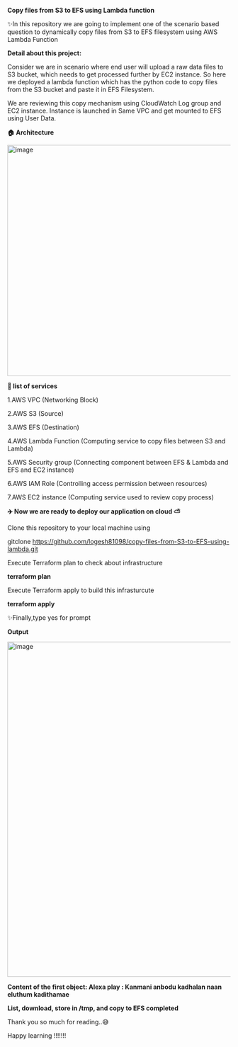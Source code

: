 **Copy files from S3 to EFS using Lambda function**

  ✨In this repository we are going to implement one of the scenario based question to dynamically copy files from S3 to EFS filesystem using AWS Lambda Function 

**Detail about this project:**

  Consider we are in scenario where end user will upload a raw data files to S3 bucket, which needs to get processed further by EC2 instance.  So here we deployed a lambda function which has the python code to copy files from the S3 bucket and paste it in EFS Filesystem.  

  We are reviewing this copy mechanism using CloudWatch Log group and EC2 instance.  Instance is launched in Same VPC and get mounted to EFS using User Data.



**🏠 Architecture**

<img width="522" alt="image" src="https://github.com/logesh81098/copy-files-from-S3-to-EFS-using-lambda/assets/83343125/45f5df84-0be5-49f7-9dda-00adb2617cbd">


**📃 list of services**

  1.AWS VPC (Networking Block)

  2.AWS S3 (Source)

  3.AWS EFS (Destination)

  4.AWS Lambda Function (Computing service to copy files between S3 and Lambda)

  5.AWS Security group (Connecting component between EFS & Lambda and EFS and EC2 instance)

  6.AWS IAM Role (Controlling access permission between resources)

  7.AWS EC2 instance (Computing service used to review copy process)

**✈️ Now we are ready to deploy our application on cloud ⛅**

Clone this repository to your local machine using 

  gitclone https://github.com/logesh81098/copy-files-from-S3-to-EFS-using-lambda.git

Execute Terraform plan to check about infrastructure 

  **terraform plan**

Execute Terraform apply to build this infrasturcute 

  **terraform apply**

✨Finally,type yes for prompt 


**Output**

<img width="757" alt="image" src="https://github.com/logesh81098/copy-files-from-S3-to-EFS-using-lambda/assets/83343125/812bc26d-e8a0-4ba8-bc36-d7919dde9f89">

**Content of the first object: Alexa play : Kanmani anbodu kadhalan naan eluthum kadithamae**

**List, download, store in /tmp, and copy to EFS completed**

Thank you so much for reading..😅 

Happy learning !!!!!!!
